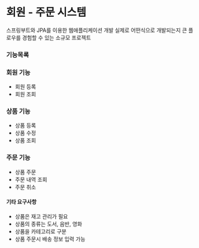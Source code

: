 # 회원 - 주문 시스템
스프링부트와 JPA를 이용한 웹애플리케이션 개발
실제로 어떤식으로 개발되는지 큰 플로우를 경험할 수 있는 소규모 프로젝트

### 기능목록
### 회원 기능
- 회원 등록
- 회원 조회

### 상품 기능
- 상품 등록
- 상품 수정
- 상품 조회

### 주문 기능
- 상품 주문
- 주문 내역 조회
- 주문 취소

#### 기타 요구사항
- 상품은 재고 관리가 필요
- 상품의 종류는 도서, 음반, 영화
- 상품을 카테고리로 구분
- 상품 주문시 배송 정보 입력 가능


